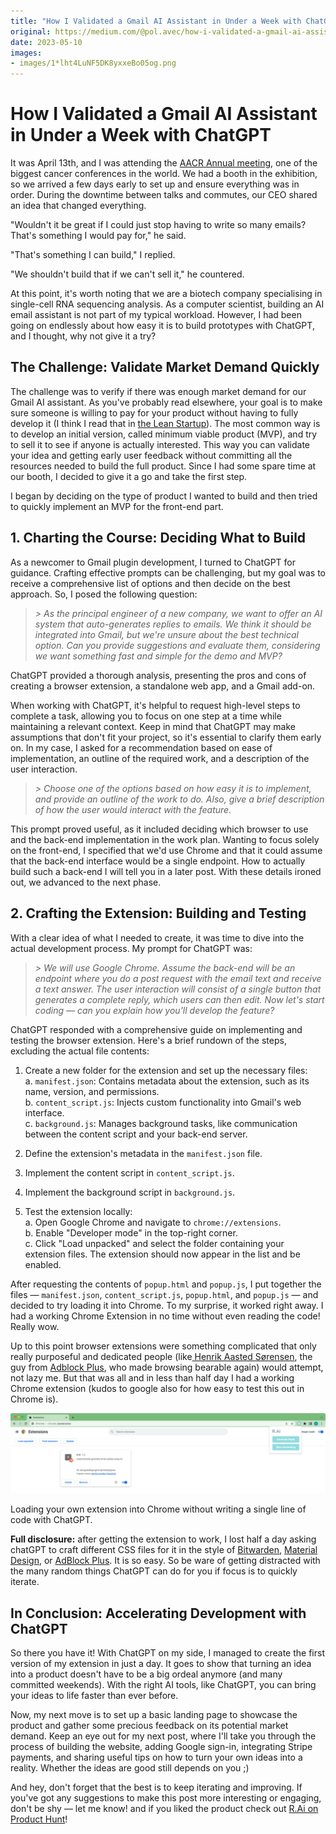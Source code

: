 ```yaml
---
title: "How I Validated a Gmail AI Assistant in Under a Week with ChatGPT"
original: https://medium.com/@pol.avec/how-i-validated-a-gmail-ai-assistant-in-under-a-week-with-chatgpt-d33213d6fd0d
date: 2023-05-10
images:
- images/1*lht4LuNF5DK8yxxeBo05og.png
---
```

# How I Validated a Gmail AI Assistant in Under a Week with ChatGPT
It was April 13th, and I was attending the [AACR Annual
meeting](https://www.aacr.org/meeting/aacr-annual-meeting-2023/), one of the
biggest cancer conferences in the world. We had a booth in the exhibition, so
we arrived a few days early to set up and ensure everything was in order.
During the downtime between talks and commutes, our CEO shared an idea that
changed everything.

"Wouldn't it be great if I could just stop having to write so many emails?
That's something I would pay for," he said.

"That's something I can build," I replied.

"We shouldn't build that if we can't sell it," he countered.

At this point, it's worth noting that we are a biotech company specialising in
single-cell RNA sequencing analysis. As a computer scientist, building an AI
email assistant is not part of my typical workload. However, I had been going
on endlessly about how easy it is to build prototypes with ChatGPT, and I
thought, why not give it a try?

## The Challenge: Validate Market Demand Quickly

The challenge was to verify if there was enough market demand for our Gmail AI
assistant. As you've probably read elsewhere, your goal is to make sure
someone is willing to pay for your product without having to fully develop it
(I think I read that in [the Lean Startup](https://theleanstartup.com/)). The
most common way is to develop an initial version, called minimum viable
product (MVP), and try to sell it to see if anyone is actually interested.
This way you can validate your idea and getting early user feedback without
committing all the resources needed to build the full product. Since I had
some spare time at our booth, I decided to give it a go and take the first
step.

I began by deciding on the type of product I wanted to build and then tried to
quickly implement an MVP for the front-end part.

## 1\. Charting the Course: Deciding What to Build

As a newcomer to Gmail plugin development, I turned to ChatGPT for guidance.
Crafting effective prompts can be challenging, but my goal was to receive a
comprehensive list of options and then decide on the best approach. So, I
posed the following question:

> _> As the principal engineer of a new company, we want to offer an AI system
> that auto-generates replies to emails. We think it should be integrated into
> Gmail, but we're unsure about the best technical option. Can you provide
> suggestions and evaluate them, considering we want something fast and simple
> for the demo and MVP?_

ChatGPT provided a thorough analysis, presenting the pros and cons of creating
a browser extension, a standalone web app, and a Gmail add-on.

When working with ChatGPT, it's helpful to request high-level steps to
complete a task, allowing you to focus on one step at a time while maintaining
a relevant context. Keep in mind that ChatGPT may make assumptions that don't
fit your project, so it's essential to clarify them early on. In my case, I
asked for a recommendation based on ease of implementation, an outline of the
required work, and a description of the user interaction.

> _> Choose one of the options based on how easy it is to implement, and
> provide an outline of the work to do. Also, give a brief description of how
> the user would interact with the feature._

This prompt proved useful, as it included deciding which browser to use and
the back-end implementation in the work plan. Wanting to focus solely on the
front-end, I specified that we'd use Chrome and that it could assume that the
back-end interface would be a single endpoint. How to actually build such a
back-end I will tell you in a later post. With these details ironed out, we
advanced to the next phase.

## 2\. Crafting the Extension: Building and Testing

With a clear idea of what I needed to create, it was time to dive into the
actual development process. My prompt for ChatGPT was:

> _> We will use Google Chrome. Assume the back-end will be an endpoint where
> you do a post request with the email text and receive a text answer. The
> user interaction will consist of a single button that generates a complete
> reply, which users can then edit. Now let's start coding — can you explain
> how you'll develop the feature?_

ChatGPT responded with a comprehensive guide on implementing and testing the
browser extension. Here's a brief rundown of the steps, excluding the actual
file contents:

  1. Create a new folder for the extension and set up the necessary files:   
a. `manifest.json`: Contains metadata about the extension, such as its name,
version, and permissions.  
b. `content_script.js`: Injects custom functionality into Gmail's web
interface.  
c. `background.js`: Manages background tasks, like communication between the
content script and your back-end server.

  2. Define the extension's metadata in the `manifest.json` file.
  3. Implement the content script in `content_script.js`.
  4. Implement the background script in `background.js`.
  5. Test the extension locally:   
a. Open Google Chrome and navigate to `chrome://extensions`.  
b. Enable "Developer mode" in the top-right corner.  
c. Click "Load unpacked" and select the folder containing your extension
files. The extension should now appear in the list and be enabled.

After requesting the contents of `popup.html` and `popup.js`, I put together
the files — `manifest.json`, `content_script.js`, `popup.html`, and `popup.js`
— and decided to try loading it into Chrome. To my surprise, it worked right
away. I had a working Chrome Extension in no time without even reading the
code! Really wow.

Up to this point browser extensions were something complicated that only
really purposeful and dedicated people (like[ Henrik Aasted
Sørensen](https://www.linkedin.com/in/aasted/?originalSubdomain=dk), the guy
from [Adblock Plus](https://help.adblockplus.org/hc/en-us), who made browsing
bearable again) would attempt, not lazy me. But that was all and in less than
half day I had a working Chrome extension (kudos to google also for how easy
to test this out in Chrome is).

![Loading your own extension into Chrome](https://raw.githubusercontent.com/kafkasl/medium2md/main/posts/images/extension-loading.png)

Loading your own extension into Chrome without writing a single line of code
with ChatGPT.

**Full disclosure:** after getting the extension to work, I lost half a day
asking chatGPT to craft different CSS files for it in the style of
[Bitwarden](https://bitwarden.com/\)), [Material
Design](https://m3.material.io/), or [AdBlock
Plus](https://help.adblockplus.org/hc/en-us). It is so easy. So be ware of
getting distracted with the many random things ChatGPT can do for you if focus
is to quickly iterate.

## In Conclusion: Accelerating Development with ChatGPT

So there you have it! With ChatGPT on my side, I managed to create the first
version of my extension in just a day. It goes to show that turning an idea
into a product doesn't have to be a big ordeal anymore (and many committed
weekends). With the right AI tools, like ChatGPT, you can bring your ideas to
life faster than ever before.

Now, my next move is to set up a basic landing page to showcase the product
and gather some precious feedback on its potential market demand. Keep an eye
out for my next post, where I'll take you through the process of building the
website, adding Google sign-in, integrating Stripe payments, and sharing
useful tips on how to turn your own ideas into a reality. Whether the ideas
are good still depends on you ;)

And hey, don't forget that the best is to keep iterating and improving. If
you've got any suggestions to make this post more interesting or engaging,
don't be shy — let me know! and if you liked the product check out [R.Ai on
Product Hunt](https://www.producthunt.com/products/r-ai)!


